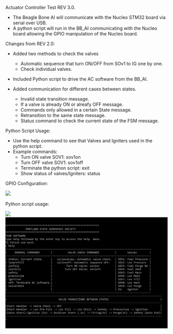 Actuator Controller Test REV 3.0.
- The Beagle Bone AI will communicate with the Nucleo STM32 board via serial over USB. 
- A python script will run in the BB_AI communicating with the Nucleo board allowing the GPIO manipulation of the Nucleo board.

Changes from REV 2.0:
- Added two methods to check the valves 
	- Automatic sequence that turn ON/OFF from SOv1 to IG one by one.
	- Check individual valves.

- Included Python script to drive the AC software from the BB_AI.
- Added communication for different cases between states.
	- Invalid state transition message.
	- If a valve is already ON or alreafy OFF message.
	- Commands only allowed in a certain State message.
	- Retransition to the same state message.
	- Status command to check the current state of the FSM message.
		
Python Script Usage:
   - Use the help command to see that Valves and Igniters used in the python script.
   - Example commands:
        - Turn ON valve SOV1: sov1on
        - Turn OFF valve SOV1: sov1off
        - Terminate the python script: exit
		- Show status of valves/Igniters: status

 GPIO Configuration:
 
 <img src="images/gpio_config_rev3.0.PNG" width= "600">
              
 
 Python script usage:
 
 <img src="images/sample_rev3.0.PNG" width= "600">
 
  <img src="images/script.PNG" width= "600">
 
